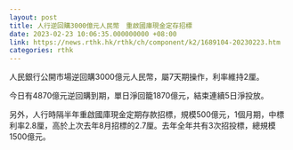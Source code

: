 ```yaml
---
layout: post
title: 人行逆回購3000億元人民幣　重啟國庫現金定存招標
date: 2023-02-23 10:06:35.000000000 +08:00
link: https://news.rthk.hk/rthk/ch/component/k2/1689104-20230223.htm
categories: rthk
---
```


人民銀行公開市場逆回購3000億元人民幣，屬7天期操作，利率維持2厘。

今日有4870億元逆回購到期，單日淨回籠1870億元，結束連續5日淨投放。

另外，人行時隔半年重啟國庫現金定期存款招標，規模500億元，1個月期，中標利率2.8厘，高於上次去年8月招標的2.7厘。去年全年共有3次招投標，總規模1500億元。
